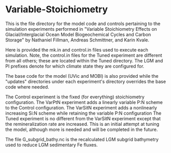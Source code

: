 # Variable-Stoichiometry
This is the file directory for the model code and controls pertaining to the simulation experiments performed in
"Variable Stoichiometry Effects on Glacial/Interglacial Ocean Model Biogeochemical Cycles and Carbon Storage"
by Nathaniel Fillman, Andreas Schmittner, and Karin Kvale.

Here is provided the mk.in and control.in files used to execute each simulation. Note, the control.in files for the
Tuned experiment are different from all others; these are located within the Tuned directory. The LGM and PI prefixes
denote for which climate state they are configured for.

The base code for the model (UVic and MOBI) is also provided while the "updates" directories under each experiment's
directory overrides the base code where needed.

The Control experiment is the fixed (for everything) stoichiometry configuration.
The VarPtN experiment adds a linearly variable P:N scheme to the Control configuration.
The VarSitN experiment adds a nonlinearly increasing Si:N scheme while retaining the variable P:N configuration
The Tuned experiment is no different from the VarSitN experiment except that the remineralization rate are increased.
     This is an initial attempt at tuning the model, although more is needed and will be completed in the future.

The file G_subgrid_bathy.nc is the recalculated LGM subgrid bathymetry used to reduce LGM sedimentary Fe fluxes.
